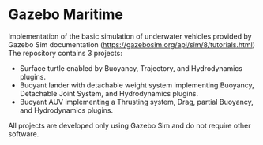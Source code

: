 # Gazebo Maritime
Implementation of the basic simulation of underwater vehicles provided by Gazebo Sim documentation (https://gazebosim.org/api/sim/8/tutorials.html)
The repository contains 3 projects:
- Surface turtle enabled by Buoyancy, Trajectory, and Hydrodynamics plugins.
- Buoyant lander with detachable weight system implementing Buoyancy, Detachable Joint System, and Hydrodynamics plugins.
- Buoyant AUV implementing a Thrusting system, Drag, partial Buoyancy, and Hydrodynamics plugins.

All projects are developed only using Gazebo Sim and do not require other software.
